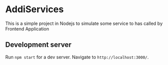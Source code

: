 # AddiServices

This is a simple project in Nodejs to simulate some service to has called by 
Frontend Application

## Development server

Run `npm start` for a dev server. Navigate to `http://localhost:3000/`.
